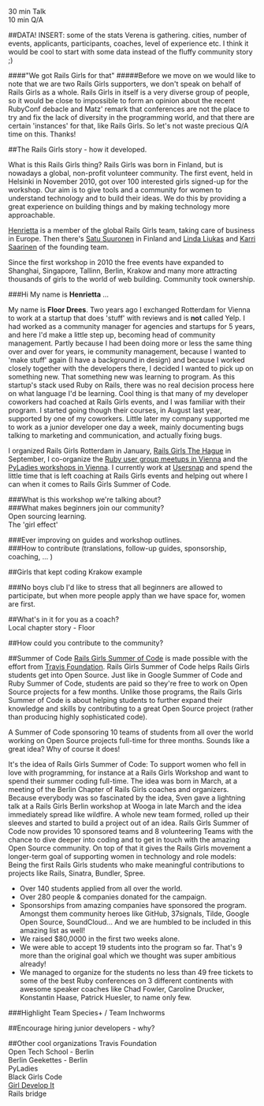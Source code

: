 30 min Talk  
10 min Q/A  

##DATA!
INSERT: some of the stats Verena is gathering. cities, number of events, applicants, participants, coaches, level of experience etc. 
I think it would be cool to start with some data instead of the fluffy community story ;)

####"We got Rails Girls for that"
#####Before we move on we would like to note that we are two Rails Girls supporters, we don't speak on behalf of Rails Girls as a whole.  Rails Girls in itself is a very diverse group of people, so it would be close to impossible to form an opinion about the recent RubyConf debacle and Matz' remark that conferences are not the place to try and fix the lack of diversity in the programming world, and that there are certain 'instances' for that, like Rails Girls. So let's not waste precious Q/A time on this. Thanks! 

##The Rails Girls story - how it developed. 

What is this Rails Girls thing? Rails Girls was born in Finland, but is nowadays a global, non-profit volunteer community. The first event, held in Helsinki in November 2010, got over 100 interested girls signed-up for the workshop. Our aim is to give tools and a community for women to understand technology and to build their ideas. We do this by providing a great experience on building things and by making technology more approachable.  

[Henrietta][1] is a member of the global Rails Girls team, taking care of business in Europe. Then there's [Satu Suuronen][2] in Finland and [Linda Liukas][3] and [Karri Saarinen][4] of the founding team.  

Since the first workshop in 2010 the free events have expanded to Shanghai, Singapore, Tallinn, Berlin, Krakow and many more attracting thousands of girls to the world of web building. Community took ownership. 

###Hi
My name is **Henrietta** ...

My name is **Floor Drees**. Two years ago I exchanged Rotterdam for Vienna to work at a startup that does 'stuff' with reviews and is **not** called Yelp. I had worked as a community manager for agencies and startups for 5 years, and here I'd make a little step up, becoming head of community management. Partly because I had been doing more or less the same thing over and over for years, ie community management, because I wanted to 'make stuff' again (I have a background in design) and because I worked closely together with the developers there, I decided I wanted to pick up on something new. That something new was learning to program. As this startup's stack used Ruby on Rails, there was no real decision process here on what language I'd be learning. Cool thing is that many of my developer coworkers had coached at Rails Girls events, and I was familiar with their program. I started going though their courses, in August last year, supported by one of my coworkers. Little later my company supported me to work as a junior developer one day a week, mainly documenting bugs talking to marketing and communication, and actually fixing bugs.   

I organized Rails Girls Rotterdam in January, [Rails Girls The Hague][7] in September, I co-organize the [Ruby user group meetups in Vienna][8] and the [PyLadies workshops in Vienna][9]. I currently work at [Usersnap][10] and spend the little time that is left coaching at Rails Girls events and helping out where I can when it comes to Rails Girls Summer of Code.

###What is this workshop we're talking about?  
###What makes beginners join our community?  
Open sourcing learning.  
The 'girl effect'  

###Ever improving on guides and workshop outlines.  
###How to contribute (translations, follow-up guides, sponsorship, coaching, ... )  

##Girls that kept coding
Krakow example

###No boys club
I'd like to stress that all beginners are allowed to participate, but when more people apply than we have space for, women are first. 
 
##What's in it for you as a coach?  
Local chapter story - Floor 

##How could you contribute to the community?  

##Summer of Code
[Rails Girls Summer of Code][5] is made possible with the effort from [Travis Foundation][6]. Rails Girls Summer of Code helps Rails Girls students get into Open Source. Just like in Google Summer of Code and Ruby Summer of Code, students are paid so they're free to work on Open Source projects for a few months. Unlike those programs, the Rails Girls Summer of Code is about helping students to further expand their knowledge and skills by contributing to a great Open Source project (rather than producing highly sophisticated code).

A Summer of Code sponsoring 10 teams of students from all over the world working on Open Source projects full-time for three months. Sounds like a great idea? Why of course it does!

It's the idea of Rails Girls Summer of Code: To support women who fell in love with programming, for instance at a Rails Girls Workshop and want to spend their summer coding full-time. The idea was born in March, at a meeting of the Berlin Chapter of Rails Girls coaches and organizers. Because everybody was so fascinated by the idea, Sven gave a lightning talk at a Rails Girls Berlin workshop at Wooga in late March and the idea immediately spread like wildfire. A whole new team formed, rolled up their sleeves and started to build a project out of an idea. Rails Girls Summer of Code now provides 10 sponsored teams and 8 volunteering Teams with the chance to dive deeper into coding and to get in touch with the amazing Open Source community. On top of that it gives the Rails Girls movement a longer-term goal of supporting women in technology and role models: Being the first Rails Girls students who make meaningful contributions to projects like Rails, Sinatra, Bundler, Spree.

- Over 140 students applied from all over the world.  
- Over 280 people & companies donated for the campaign.  
- Sponsorships from amazing companies have sponsored the program. Amongst them community heroes like GitHub, 37signals, Tilde, Google Open Source, SoundCloud... And we are humbled to be included in this amazing list as well!  
- We raised $80,0000 in the first two weeks alone.  
- We were able to accept 19 students into the program so far. That's 9 more than the original goal which we thought was super ambitious already!  
- We managed to organize for the students no less than 49 free tickets to some of the best Ruby conferences on 3 different continents with awesome speaker coaches like Chad Fowler, Caroline Drucker, Konstantin Haase, Patrick Huesler, to name only few.  

###Highlight Team Species+ / Team Inchworms

##Encourage hiring junior developers - why?  

##Other cool organizations
Travis Foundation  
Open Tech School - Berlin  
Berlin Geekettes - Berlin  
PyLadies  
Black Girls Code  
[Girl Develop It][11]  
Rails bridge  

[1]: http://twitter.com/phenriettak
[2]: http://twitter.com/satusuuronen
[3]: http://twitter.com/lindaliukas
[4]: http://twitter.com/karrisaarinen
[5]: http://railsgirlssummerofcode.org/
[6]: http://foundation.travis-ci.org/
[7]: http://railsgirls.com/thehague
[8]: http://vienna-rb.at
[9]: http://www.meetup.com/PyLadies-Vienna/
[10]: http://usersnap.com
[11]: http://girldevelopit.com/